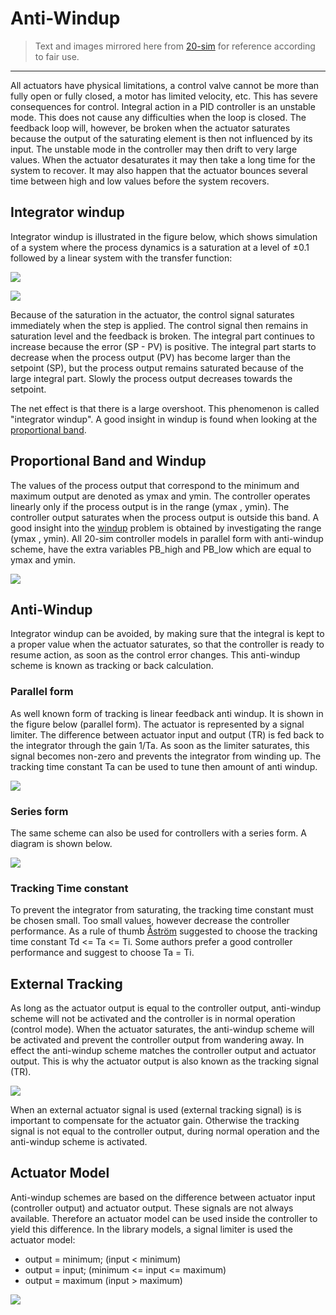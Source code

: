 # Anti-Windup

> Text and images mirrored here from [20-sim](http://www.20sim.com/webhelp/library_signal_control_pid_control_antiwindup.php) for reference according to fair use.

---

All actuators have physical limitations, a control valve cannot be more than fully open or fully closed, a motor has limited velocity, etc. This has severe consequences for control. Integral action in a PID controller is an unstable mode. This does not cause any difficulties when the loop is closed. The feedback loop will, however, be broken when the actuator saturates because the output of the saturating element is then not influenced by its input. The unstable mode in the controller may then drift to very large values. When the actuator desaturates it may then take a long time for the system to recover. It may also happen that the actuator bounces several time between high and low values before the system recovers.

## Integrator windup

Integrator windup is illustrated in the figure below, which shows simulation of a system where the process dynamics is a saturation at a level of ±0.1 followed by a linear system with the transfer function:

![](20sim/antiwindupgs.gif)

![](20sim/antiwindup1.gif)

Because of the saturation in the actuator, the control signal saturates immediately when the step is applied. The control signal then remains in saturation level and the feedback is broken. The integral part continues to increase because the error (SP - PV) is positive. The integral part starts to decrease when the process output (PV) has become larger than the setpoint (SP), but the process output remains saturated because of the large integral part. Slowly the process output decreases towards the setpoint.

The net effect is that there is a large overshoot. This phenomenon is called "integrator windup". A good insight in windup is found when looking at the [proportional band](http://www.20sim.com/webhelp/library_signal_control_pid_control_proportionalcontrol.php).

## Proportional Band and Windup

The values of the process output that correspond to the minimum and maximum output are denoted as ymax and ymin. The controller operates linearly only if the process output is in the range (ymax , ymin). The controller output saturates when the process output is outside this band. A good insight into the [windup](http://www.20sim.com/webhelp/library_signal_control_pid_control_antiwindup.php) problem is obtained by investigating the range (ymax , ymin). All 20-sim controller models in parallel form with anti-windup scheme, have the extra variables PB_high and PB_low which are equal to ymax and ymin.

![](20sim/proportionalbandplot1.gif)

## Anti-Windup

Integrator windup can be avoided, by making sure that the integral is kept to a proper value when the actuator saturates, so that the controller is ready to resume action, as soon as the control error changes. This anti-windup scheme is known as tracking or back calculation.

### Parallel form

As well known form of tracking is linear feedback anti windup. It is shown in the figure below (parallel form). The actuator is represented by a signal limiter. The difference between actuator input and output (TR) is fed back to the integrator through the gain 1/Ta. As soon as the limiter saturates, this signal becomes non-zero and prevents the integrator from winding up. The tracking time constant Ta can be used to tune then amount of anti windup.

![](20sim/parallelformawdiagram_zoom80.jpg)

### Series form

The same scheme can also be used for controllers with a series form. A diagram is shown below.

![](20sim/seriesformawdiagram.gif)


### Tracking Time constant

To prevent the integrator from saturating, the tracking time constant must be chosen small. Too small values, however decrease the controller performance. As a rule of thumb [Åström](http://www.20sim.com/webhelp/library_signal_control_pid_control_literature.php) suggested to choose the tracking time constant Td <= Ta <= Ti. Some authors prefer a good controller performance and suggest to choose Ta = Ti.

## External Tracking

As long as the actuator output is equal to the controller output, anti-windup scheme will not be activated and the controller is in normal operation (control mode). When the actuator saturates, the anti-windup scheme will be activated and prevent the controller output from wandering away. In effect the anti-windup scheme matches the controller output and actuator output. This is why the actuator output is also known as the tracking signal (TR).

![](20sim/parallelformawdiagram.gif)

When an external actuator signal is used (external tracking signal) is is important to compensate for the actuator gain. Otherwise the tracking signal is not equal to the controller output, during normal operation and the anti-windup scheme is activated.

## Actuator Model

Anti-windup schemes are based on the difference between actuator input (controller output) and actuator output. These signals are not always available. Therefore an actuator model can be used inside the controller to yield this difference. In the library models, a signal limiter is used the actuator model:

- output = minimum; (input < minimum)
- output = input; (minimum <= input <= maximum)
- output = maximum (input > maximum)

![](20sim/limit_zoom80.jpg)
